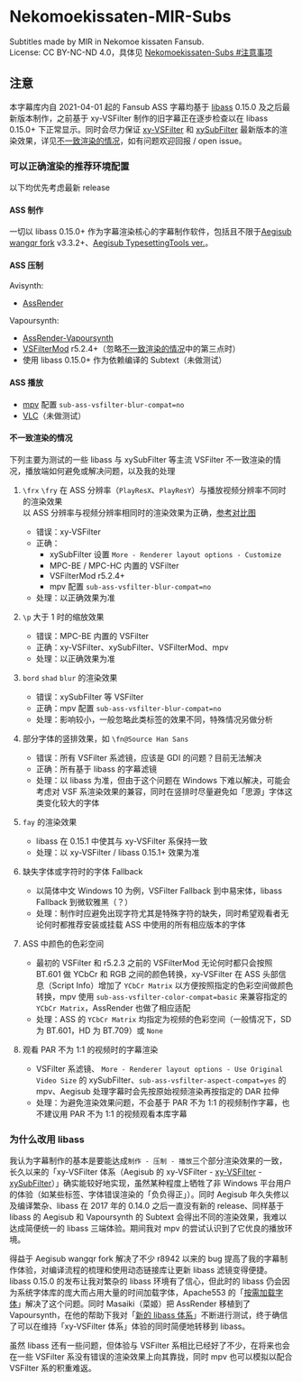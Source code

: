 # Nekomoekissaten-MIR-Subs
Subtitles made by MIR in Nekomoe kissaten Fansub.  
License: CC BY-NC-ND 4.0，具体见 [Nekomoekissaten-Subs #注意事项](https://github.com/Nekomoekissaten-SUB/Nekomoekissaten-Subs#-%E6%B3%A8%E6%84%8F%E4%BA%8B%E9%A1%B9)

## 注意

本字幕库内自 2021-04-01 起的 Fansub ASS 字幕均基于 [libass](https://github.com/libass/libass) 0.15.0 及之后最新版本制作，之前基于 xy-VSFilter 制作的旧字幕正在逐步检查以在 libass 0.15.0+ 下正常显示。同时会尽力保证 [xy-VSFilter](https://github.com/HomeOfVapourSynthEvolution/xy-VSFilter) 和 [xySubFilter](https://github.com/pinterf/xy-VSFilter) 最新版本的渲染效果，详见[不一致渲染的情况](#不一致渲染的情况)，如有问题欢迎回报 / open issue。

### 可以正确渲染的推荐环境配置

以下均优先考虑最新 release

#### ASS 制作

一切以 libass 0.15.0+ 作为字幕渲染核心的字幕制作软件，包括且不限于[Aegisub wangqr fork](https://github.com/wangqr/Aegisub) v3.3.2+、[Aegisub TypesettingTools ver.](https://github.com/TypesettingTools/Aegisub)。

#### ASS 压制

Avisynth:
 - [AssRender](https://github.com/pinterf/assrender)

Vapoursynth:
 - [AssRender-Vapoursynth](https://github.com/Masaiki/assrender)
 - [VSFilterMod](https://github.com/sorayuki/VSFilterMod) r5.2.4+（忽略[不一致渲染的情况](#不一致渲染的情况)中的第三点时）
 - 使用 libass 0.15.0+ 作为依赖编译的 Subtext（未做测试）

#### ASS 播放

- [mpv](https://mpv.io/installation/) 配置 `sub-ass-vsfilter-blur-compat=no`
- [VLC](https://www.videolan.org/)（未做测试）

#### 不一致渲染的情况

下列主要为测试的一些 libass 与 xySubFilter 等主流 VSFilter 不一致渲染的情况，播放端如何避免或解决问题，以及我的处理

1. `\frx` `\fry` 在 ASS 分辨率（`PlayResX`、`PlayResY`）与播放视频分辨率不同时的渲染效果  
    以 ASS 分辨率与视频分辨率相同时的渲染效果为正确，[参考对比图](https://slow.pics/c/KDV5mZDv)
    - 错误：xy-VSFilter
    - 正确：
        - xySubFilter 设置 `More - Renderer layout options - Customize`
        - MPC-BE / MPC-HC 内置的 VSFilter
        - VSFilterMod r5.2.4+
        - mpv 配置 `sub-ass-vsfilter-blur-compat=no`
    - 处理：以正确效果为准

2. `\p` 大于 1 时的缩放效果
    - 错误：MPC-BE 内置的 VSFilter
    - 正确：xy-VSFilter、xySubFilter、VSFilterMod、mpv
    - 处理：以正确效果为准

3. `bord` `shad` `blur` 的渲染效果  
    - 错误：xySubFilter 等 VSFilter
    - 正确：mpv 配置 `sub-ass-vsfilter-blur-compat=no`
    - 处理：影响较小，一般忽略此类标签的效果不同，特殊情况另做分析

4. 部分字体的竖排效果，如 `\fn@Source Han Sans`  
    - 错误：所有 VSFilter 系滤镜，应该是 GDI 的问题？目前无法解决
    - 正确：所有基于 libass 的字幕滤镜
    - 处理：以 libass 为准，但由于这个问题在 Windows 下难以解决，可能会考虑对 VSF 系渲染效果的兼容，同时在竖排时尽量避免如「思源」字体这类变化较大的字体

5. `fay` 的渲染效果
    - libass 在 0.15.1 中使其与 xy-VSFilter 系保持一致
    - 处理：以 xy-VSFilter / libass 0.15.1+ 效果为准

6. 缺失字体或字符时的字体 Fallback
    - 以简体中文 Windows 10 为例，VSFilter Fallback 到中易宋体，libass Fallback 到微软雅黑（？）
    - 处理：制作时应避免出现字符尤其是特殊字符的缺失，同时希望观看者无论何时都推荐安装或挂载 ASS 中使用的所有相应版本的字体

7. ASS 中颜色的色彩空间
    - 最初的 VSFilter 和 r5.2.3 之前的 VSFilterMod 无论何时都只会按照 BT.601 做 YCbCr 和 RGB 之间的颜色转换，xy-VSFilter 在 ASS 头部信息（Script Info）增加了 `YCbCr Matrix` 以方便按照指定的色彩空间做颜色转换，mpv 使用 `sub-ass-vsfilter-color-compat=basic` 来兼容指定的 `YCbCr Matrix`，AssRender 也做了相应适配
    - 处理：ASS 的 `YCbCr Matrix` 均指定为视频的色彩空间（一般情况下，SD 为 BT.601，HD 为 BT.709）或 `None`

8. 观看 PAR 不为 1:1 的视频时的字幕渲染
    - VSFilter 系滤镜、 `More - Renderer layout options - Use Original Video Size` 的 xySubFilter、`sub-ass-vsfilter-aspect-compat=yes` 的 mpv、Aegisub 处理字幕时会先按原始视频渲染再按指定的 DAR 拉伸
    - 处理：为避免渲染效果问题，不会基于 PAR 不为 1:1 的视频制作字幕，也不建议用 PAR 不为 1:1 的视频观看本库字幕

### 为什么改用 libass

我认为字幕制作的基本是要能达成`制作 - 压制 - 播放`三个部分渲染效果的一致，长久以来的「xy-VSFilter 体系（Aegisub 的 xy-VSFilter - [xy-VSFilter](https://github.com/HomeOfVapourSynthEvolution/xy-VSFilter) - [xySubFilter](https://github.com/pinterf/xy-VSFilter)）」确实能较好地实现，虽然某种程度上牺牲了非 Windows 平台用户的体验（如某些标签、字体错误渲染的「负负得正」）。同时 Aegisub 年久失修以及编译繁杂、libass 在 2017 年的 0.14.0 之后一直没有新的 release、同样基于 libass 的 Aegisub 和 Vapoursynth 的 Subtext 会得出不同的渲染效果，我难以达成简便统一的 libass 三端体验。期间我对 mpv 的尝试认识到了它优良的播放环境。

得益于 Aegisub wangqr fork 解决了不少 r8942 以来的 bug 提高了我的字幕制作体验，对编译流程的梳理和使用动态链接库让更新 libass 滤镜变得便捷。libass 0.15.0 的发布让我对繁杂的 libass 环境有了信心，但此时的 libass 仍会因为系统字体库的庞大而占用大量的时间加载字体，Apache553 的「[按需加载字体](https://github.com/libass/libass/pull/477)」解决了这个问题。同时 Masaiki（菜姬）把 AssRender 移植到了 Vapoursynth，在他的帮助下我对「[新的 libass 体系](#可以正确渲染的推荐环境配置)」不断进行测试，终于确信了可以在维持「xy-VSFilter 体系」体验的同时简便地转移到 libass。

虽然 libass 还有一些问题，但体验与 VSFilter 系相比已经好了不少，在将来也会在一些 VSFilter 系没有错误的渲染效果上向其靠拢，同时 mpv 也可以模拟以配合 VSFilter 系的积重难返。